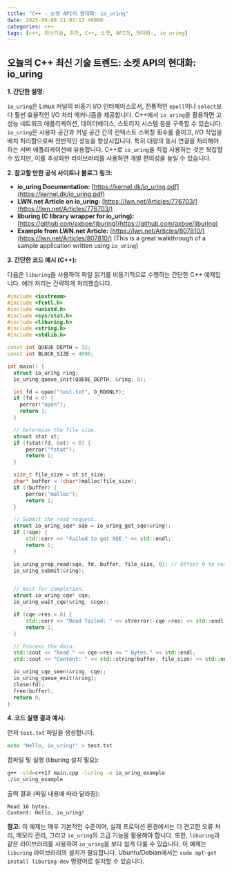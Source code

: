 ```yaml
---
title: "C++ - 소켓 API의 현대화: io_uring"
date: 2025-09-08 21:03:13 +0900
categories: c++
tags: [c++, 최신기술, 추천, C++, 소켓, API의, 현대화:, io_uring]
---
```


## 오늘의 C++ 최신 기술 트렌드: **소켓 API의 현대화: io_uring**

**1. 간단한 설명:**

`io_uring`은 Linux 커널의 비동기 I/O 인터페이스로서, 전통적인 `epoll`이나 `select`보다 훨씬 효율적인 I/O 처리 메커니즘을 제공합니다.  C++에서 `io_uring`을 활용하면 고성능 네트워크 애플리케이션, 데이터베이스, 스토리지 시스템 등을 구축할 수 있습니다. `io_uring`은 사용자 공간과 커널 공간 간의 컨텍스트 스위칭 횟수를 줄이고, I/O 작업을 배치 처리함으로써 전반적인 성능을 향상시킵니다.  특히 대량의 동시 연결을 처리해야 하는 서버 애플리케이션에 유용합니다. C++로 `io_uring`을 직접 사용하는 것은 복잡할 수 있지만, 이를 추상화한 라이브러리를 사용하면 개발 편의성을 높일 수 있습니다.

**2. 참고할 만한 공식 사이트나 블로그 링크:**

*   **io_uring Documentation:** [https://kernel.dk/io_uring.pdf](https://kernel.dk/io_uring.pdf)
*   **LWN.net Article on io_uring:** [https://lwn.net/Articles/776703/](https://lwn.net/Articles/776703/)
*   **liburing (C library wrapper for io_uring):** [https://github.com/axboe/liburing](https://github.com/axboe/liburing)
*   **Example from LWN.net Article:** [https://lwn.net/Articles/807810/](https://lwn.net/Articles/807810/) (This is a great walkthrough of a sample application written using `io_uring`)

**3. 간단한 코드 예시 (C++):**

다음은 `liburing`을 사용하여 파일 읽기를 비동기적으로 수행하는 간단한 C++ 예제입니다. 에러 처리는 간략하게 처리했습니다.

```cpp
#include <iostream>
#include <fcntl.h>
#include <unistd.h>
#include <sys/stat.h>
#include <liburing.h>
#include <string.h>
#include <stdlib.h>

const int QUEUE_DEPTH = 32;
const int BLOCK_SIZE = 4096;

int main() {
  struct io_uring ring;
  io_uring_queue_init(QUEUE_DEPTH, &ring, 0);

  int fd = open("test.txt", O_RDONLY);
  if (fd < 0) {
    perror("open");
    return 1;
  }

  // Determine the file size.
  struct stat st;
  if (fstat(fd, &st) < 0) {
      perror("fstat");
      return 1;
  }

  size_t file_size = st.st_size;
  char* buffer = (char*)malloc(file_size);
  if (!buffer) {
      perror("malloc");
      return 1;
  }

  // Submit the read request.
  struct io_uring_sqe* sqe = io_uring_get_sqe(&ring);
  if (!sqe) {
      std::cerr << "Failed to get SQE." << std::endl;
      return 1;
  }

  io_uring_prep_read(sqe, fd, buffer, file_size, 0); // Offset 0 to read from the start
  io_uring_submit(&ring);


  // Wait for completion.
  struct io_uring_cqe* cqe;
  io_uring_wait_cqe(&ring, &cqe);

  if (cqe->res < 0) {
      std::cerr << "Read failed: " << strerror(-cqe->res) << std::endl;
      return 1;
  }

  // Process the data.
  std::cout << "Read " << cqe->res << " bytes." << std::endl;
  std::cout << "Content: " << std::string(buffer, file_size) << std::endl;

  io_uring_cqe_seen(&ring, cqe);
  io_uring_queue_exit(&ring);
  close(fd);
  free(buffer);
  return 0;
}
```

**4. 코드 실행 결과 예시:**

먼저 `test.txt` 파일을 생성합니다.

```bash
echo "Hello, io_uring!" > test.txt
```

컴파일 및 실행 (liburing 설치 필요):

```bash
g++ -std=c++17 main.cpp -luring -o io_uring_example
./io_uring_example
```

출력 결과 (파일 내용에 따라 달라짐):

```
Read 16 bytes.
Content: Hello, io_uring!
```

**참고:** 이 예제는 매우 기본적인 수준이며, 실제 프로덕션 환경에서는 더 견고한 오류 처리, 메모리 관리, 그리고 `io_uring`의 고급 기능을 활용해야 합니다.  또한, `liburing`과 같은 라이브러리를 사용하여 `io_uring`을 보다 쉽게 다룰 수 있습니다.  이 예제는 `liburing` 라이브러리의 설치가 필요합니다.  Ubuntu/Debian에서는 `sudo apt-get install liburing-dev` 명령어로 설치할 수 있습니다.

